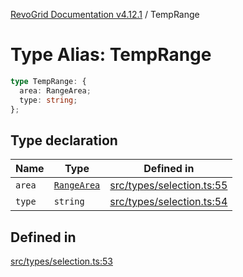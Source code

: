 [RevoGrid Documentation v4.12.1](README.md) / TempRange

# Type Alias: TempRange

```ts
type TempRange: {
  area: RangeArea;
  type: string;
};
```

## Type declaration

| Name | Type | Defined in |
| ------ | ------ | ------ |
| `area` | [`RangeArea`](TypeAlias.RangeArea.md) | [src/types/selection.ts:55](https://github.com/revolist/revogrid/blob/d509c0063a76a472726c991b21f1c163442771b4/src/types/selection.ts#L55) |
| `type` | `string` | [src/types/selection.ts:54](https://github.com/revolist/revogrid/blob/d509c0063a76a472726c991b21f1c163442771b4/src/types/selection.ts#L54) |

## Defined in

[src/types/selection.ts:53](https://github.com/revolist/revogrid/blob/d509c0063a76a472726c991b21f1c163442771b4/src/types/selection.ts#L53)

